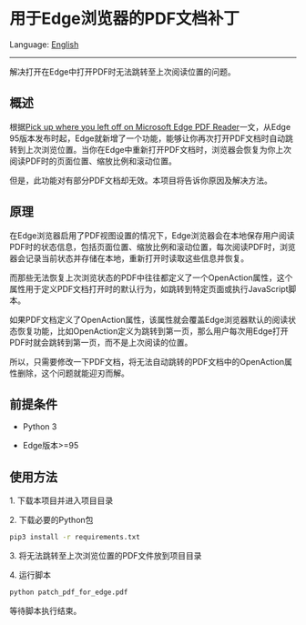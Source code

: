 # 用于Edge浏览器的PDF文档补丁

Language: [English](README.md)

---

解决打开在Edge中打开PDF时无法跳转至上次阅读位置的问题。

## 概述

根据[Pick up where you left off on Microsoft Edge PDF Reader][pick-up-where-you-left-off]一文，从Edge 95版本发布时起，Edge就新增了一个功能，能够让你再次打开PDF文档时自动跳转到上次浏览位置。当你在Edge中重新打开PDF文档时，浏览器会恢复为你上次阅读PDF时的页面位置、缩放比例和滚动位置。

但是，此功能对有部分PDF文档却无效。本项目将告诉你原因及解决方法。

## 原理

在Edge浏览器启用了PDF视图设置的情况下，Edge浏览器会在本地保存用户阅读PDF时的状态信息，包括页面位置、缩放比例和滚动位置，每次阅读PDF时，浏览器会记录当前状态并存储在本地，重新打开时读取这些信息并恢复。

而那些无法恢复上次浏览状态的PDF中往往都定义了一个OpenAction属性，这个属性用于定义PDF文档打开时的默认行为，如跳转到特定页面或执行JavaScript脚本。

如果PDF文档定义了OpenAction属性，该属性就会覆盖Edge浏览器默认的阅读状态恢复功能，比如OpenAction定义为跳转到第一页，那么用户每次用Edge打开PDF时就会跳转到第一页，而不是上次阅读的位置。

所以，只需要修改一下PDF文档，将无法自动跳转的PDF文档中的OpenAction属性删除，这个问题就能迎刃而解。

## 前提条件

- Python 3

- Edge版本>=95

## 使用方法

1\. 下载本项目并进入项目目录

2\. 下载必要的Python包

```bash
pip3 install -r requirements.txt
```

3\. 将无法跳转至上次浏览位置的PDF文件放到项目目录

4\. 运行脚本

```bash
python patch_pdf_for_edge.pdf
```

等待脚本执行结束。

[pick-up-where-you-left-off]: https://techcommunity.microsoft.com/discussions/edgeinsiderannouncements/pick-up-where-you-left-off-on-microsoft-edge-pdf-reader/2771351